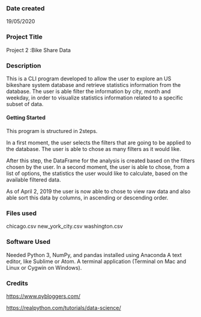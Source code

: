 ### Date created
19/05/2020

### Project Title
Project 2 :Bike Share Data

### Description
This is a CLI program developed to allow the user to explore an US bikeshare system database and retrieve statistics information from the database. The user is able filter the information by city, month and weekday, in order to visualize statistics information related to a specific subset of data.

#### Getting Started

This program is structured in 2steps.

In a first moment, the user selects the filters that are going to be applied to the database. The user is able to chose as many filters as it would like.

After this step, the DataFrame for the analysis is created based on the filters chosen by the user. In a second moment, the user is able to chose, from a list of options, the statistics the user would like to calculate, based on the available filtered data.

As of April 2, 2019 the user is now able to chose to view raw data and also able sort this data by columns, in ascending or descending order.


### Files used
chicago.csv
new_york_city.csv
washington.csv

### Software Used
Needed Python 3, NumPy, and pandas installed using Anaconda
A text editor, like Sublime or Atom.
A terminal application (Terminal on Mac and Linux or Cygwin on Windows).

### Credits
https://www.pybloggers.com/

https://realpython.com/tutorials/data-science/

